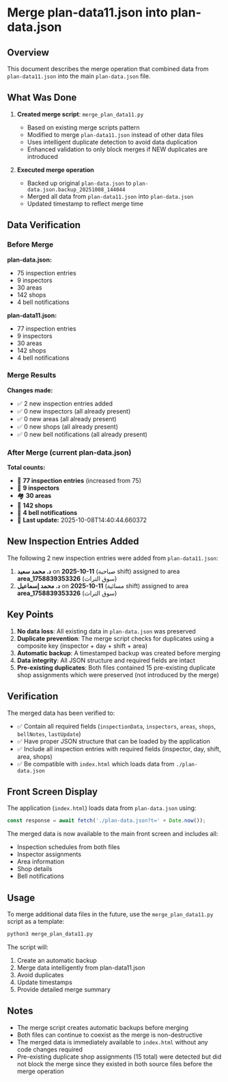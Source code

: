 # Merge plan-data11.json into plan-data.json

## Overview
This document describes the merge operation that combined data from `plan-data11.json` into the main `plan-data.json` file.

## What Was Done

1. **Created merge script**: `merge_plan_data11.py`
   - Based on existing merge scripts pattern
   - Modified to merge `plan-data11.json` instead of other data files
   - Uses intelligent duplicate detection to avoid data duplication
   - Enhanced validation to only block merges if NEW duplicates are introduced

2. **Executed merge operation**
   - Backed up original `plan-data.json` to `plan-data.json.backup_20251008_144044`
   - Merged all data from `plan-data11.json` into `plan-data.json`
   - Updated timestamp to reflect merge time

## Data Verification

### Before Merge

**plan-data.json:**
- 75 inspection entries
- 9 inspectors
- 30 areas
- 142 shops
- 4 bell notifications

**plan-data11.json:**
- 77 inspection entries
- 9 inspectors
- 30 areas
- 142 shops
- 4 bell notifications

### Merge Results

**Changes made:**
- ✅ 2 new inspection entries added
- ✅ 0 new inspectors (all already present)
- ✅ 0 new areas (all already present)
- ✅ 0 new shops (all already present)
- ✅ 0 new bell notifications (all already present)

### After Merge (current plan-data.json)

**Total counts:**
- 📝 **77 inspection entries** (increased from 75)
- 👥 **9 inspectors**
- 🏘️  **30 areas**
- 🏪 **142 shops**
- 🔔 **4 bell notifications**
- 📅 **Last update:** 2025-10-08T14:40:44.660372

## New Inspection Entries Added

The following 2 new inspection entries were added from `plan-data11.json`:

1. **د. محمد سعيد** on **2025-10-11** (صباحية shift) assigned to area **area_1758839353326** (سوق التراث)
2. **د. محمد إسماعيل** on **2025-10-11** (مسائية shift) assigned to area **area_1758839353326** (سوق التراث)

## Key Points

1. **No data loss**: All existing data in `plan-data.json` was preserved
2. **Duplicate prevention**: The merge script checks for duplicates using a composite key (inspector + day + shift + area)
3. **Automatic backup**: A timestamped backup was created before merging
4. **Data integrity**: All JSON structure and required fields are intact
5. **Pre-existing duplicates**: Both files contained 15 pre-existing duplicate shop assignments which were preserved (not introduced by the merge)

## Verification

The merged data has been verified to:
- ✅ Contain all required fields (`inspectionData`, `inspectors`, `areas`, `shops`, `bellNotes`, `lastUpdate`)
- ✅ Have proper JSON structure that can be loaded by the application
- ✅ Include all inspection entries with required fields (inspector, day, shift, area, shops)
- ✅ Be compatible with `index.html` which loads data from `./plan-data.json`

## Front Screen Display

The application (`index.html`) loads data from `plan-data.json` using:
```javascript
const response = await fetch('./plan-data.json?t=' + Date.now());
```

The merged data is now available to the main front screen and includes all:
- Inspection schedules from both files
- Inspector assignments
- Area information
- Shop details
- Bell notifications

## Usage

To merge additional data files in the future, use the `merge_plan_data11.py` script as a template:
```bash
python3 merge_plan_data11.py
```

The script will:
1. Create an automatic backup
2. Merge data intelligently from plan-data11.json
3. Avoid duplicates
4. Update timestamps
5. Provide detailed merge summary

## Notes

- The merge script creates automatic backups before merging
- Both files can continue to coexist as the merge is non-destructive
- The merged data is immediately available to `index.html` without any code changes required
- Pre-existing duplicate shop assignments (15 total) were detected but did not block the merge since they existed in both source files before the merge operation

